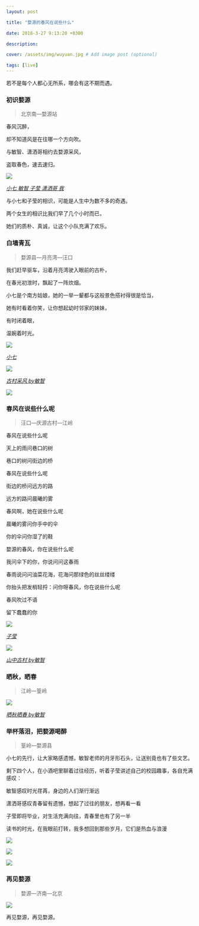 ```yaml
---
layout: post

title: "婺源的春风在说些什么"

date: 2018-3-27 9:13:20 +0300

description:  

cover: /assets/img/wuyuan.jpg # Add image post (optional)

tags: [live]
---
```


若不是每个人都心无所系，哪会有这不期而遇。<!-- more -->



### 初识婺源 

> 北京南—婺源站



春风沉醉，

却不知道风是在往哪一个方向吹。

与敏智、潇洒哥相约去婺源采风，

盗取春色，速去速归。

![](http://pdsw7h3kf.bkt.clouddn.com/2018-08-24-1241535113019_.pic_hd.jpg)

*<u>小七 敏智 子莹 潇洒哥 我</u>*



与小七和子莹的相识，可能是人生中为数不多的奇遇。

两个女生的相识比我们早了几个小时而已，

她们的质朴、真诚，让这个小队充满了欢乐。



### 白墙青瓦

> 婺源县—月亮湾—汪口



我们赶早驱车，沿着月亮湾驶入眼前的古朴，

在春光初泄时，飘起了一阵炊烟。

小七是个南方姑娘，她的一举一颦都与这般景色搭衬得很是恰当，

她有时看着你笑，让你想起幼时邻家的妹妹，

有时闭着眼，

温婉着时光。

![](http://pdsw7h3kf.bkt.clouddn.com/2018-08-24-LXM_3327.jpg)

<u>*小七*</u>



![](http://pdsw7h3kf.bkt.clouddn.com/2018-08-24-1261535113023_.pic_hd.jpg)

*<u>古村采风 by敏智</u>*



![](http://pdsw7h3kf.bkt.clouddn.com/2018-08-24-1231535113016_.pic_hd.jpg)



### 春风在说些什么呢

> 汪口—庆源古村—江岭



春风在说些什么呢

天上的雨问巷口的树

巷口的树问街边的桥



春风在说些什么呢

街边的桥问远方的路

远方的路问晨曦的雾



春风啊，她在说些什么呢

晨曦的雾问你手中的伞

你的伞问你湿了的鞋



婺源的春风，你在说些什么呢

我问伞下的你，你说问问这春雨

春雨说问问油菜花海，花海问那绿色的丝丝缕缕



你抬头把发梢轻捋：问你呀春风，你在说些什么呢

春风吹过不语

留下蠢蠢的你

![](http://pdsw7h3kf.bkt.clouddn.com/2018-08-24-LXM_3389.jpg)

<u>*子莹*</u>

![](http://pdsw7h3kf.bkt.clouddn.com/2018-08-24-1221535113011_.pic_hd.jpg)

*<u>山中古村 by敏智</u>*



### 晒秋，晒春

> 江岭—篁岭



![](http://pdsw7h3kf.bkt.clouddn.com/2018-08-24-1251535113022_.pic_hd.jpg)

*<u>晒秋晒春 by敏智</u>*





### 举杯落泪，把婺源喝醉

> 篁岭—婺源县



小七的先行，让大家略感遗憾，敏智老师的月牙形石头，让送别竟也有了些文艺。

剩下四个人，在小酒吧里聊着过往经历，听着子莹讲述自己的校园趣事，各自充满感叹：



敏智感叹时光荏苒，身边的人们渐行渐远

潇洒哥感叹青春留有遗憾，想起了过往的朋友，想再看一看

子莹即将毕业，对生活充满向往，青春里也有了另一半

读书的时光，在我眼前打转，我多想回到那些岁月，它们是热血与浪漫



![](http://pdsw7h3kf.bkt.clouddn.com/2018-08-27-1191535101066_.pic_hd.jpg)



![](http://pdsw7h3kf.bkt.clouddn.com/2018-08-27-1161535100969_.pic_hd.jpg)





![](http://pdsw7h3kf.bkt.clouddn.com/2018-08-24-1181535101043_.pic_hd.jpg)



### 再见婺源

> 婺源—济南—北京

![](http://pdsw7h3kf.bkt.clouddn.com/2018-08-27-1201535101086_.pic_hd.jpg)



再见婺源，再见婺源。



